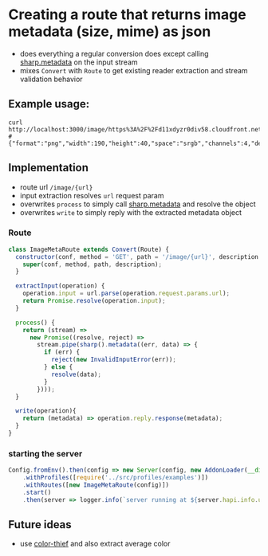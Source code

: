 # Creating a route that returns image metadata (size, mime) as json

- does everything a regular conversion does except calling [sharp.metadata](http://sharp.dimens.io/en/stable/api/#metadatacallback) on the input stream
- mixes `Convert` with `Route` to get existing reader extraction and stream validation behavior

## Example usage:

```
curl http://localhost:3000/image/https%3A%2F%2Fd11xdyzr0div58.cloudfront.net%2Fstatic%2Farchnavbar%2Farchlogo.4fefb38dc270.png
# {"format":"png","width":190,"height":40,"space":"srgb","channels":4,"density":90,"hasProfile":false,"hasAlpha":true}
```

## Implementation

- route url `/image/{url}`
- input extraction resolves `url` request param
- overwrites `process` to simply call [sharp.metadata](http://sharp.dimens.io/en/stable/api/#metadatacallback) and resolve the object
- overwrites `write` to simply reply with the extracted metadata object

### Route

```js
class ImageMetaRoute extends Convert(Route) {
  constructor(conf, method = 'GET', path = '/image/{url}', description = 'Image metadata conversion') {
    super(conf, method, path, description);
  }

  extractInput(operation) {
    operation.input = url.parse(operation.request.params.url);
    return Promise.resolve(operation.input);
  }

  process() {
    return (stream) =>
      new Promise((resolve, reject) =>
        stream.pipe(sharp().metadata((err, data) => {
          if (err) {
            reject(new InvalidInputError(err));
          } else {
            resolve(data);
          }
        })));
  }

  write(operation){
    return (metadata) => operation.reply.response(metadata);
  }
}
```

### starting the server

```js
Config.fromEnv().then(config => new Server(config, new AddonLoader(__dirname, {}).load())
    .withProfiles([require('../src/profiles/examples')])
    .withRoutes([new ImageMetaRoute(config)])
    .start()
    .then(server => logger.info(`server running at ${server.hapi.info.uri}`)))
```

## Future ideas

- use [color-thief](https://github.com/null2/color-thief) and also extract average color

